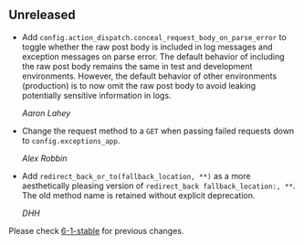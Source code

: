 ## Unreleased

*   Add `config.action_dispatch.conceal_request_body_on_parse_error` to toggle whether the raw post body is included in log messages
    and exception messages on parse error. The default behavior of including the raw post body remains the same in test and development
    environments. However, the default behavior of other environments (production) is to now omit the raw post body to avoid leaking
    potentially sensitive information in logs.

    *Aaron Lahey*

*   Change the request method to a `GET` when passing failed requests down to `config.exceptions_app`.

    *Alex Robbin*

*   Add `redirect_back_or_to(fallback_location, **)` as a more aesthetically pleasing version of `redirect_back fallback_location:, **`.
    The old method name is retained without explicit deprecation.

    *DHH*


Please check [6-1-stable](https://github.com/rails/rails/blob/6-1-stable/actionpack/CHANGELOG.md) for previous changes.
